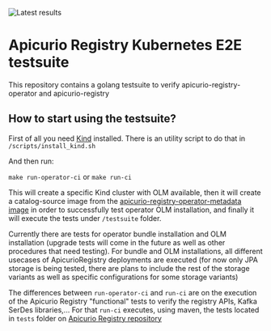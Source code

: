 ![Latest results](https://github.com/Apicurio/apicurio-registry-k8s-tests-e2e/workflows/Apicurio%20Registry%20Tests/badge.svg?branch=master)

# Apicurio Registry Kubernetes E2E testsuite

This repository contains a golang testsuite to verify apicurio-registry-operator and apicurio-registry

## How to start using the testsuite?

First of all you need [Kind](https://kind.sigs.k8s.io/docs/user/quick-start/) installed. There is an utility script to do that in `/scripts/install_kind.sh`

And then run:

`make run-operator-ci` or `make run-ci`

This will create a specific Kind cluster with OLM available, then it will create a catalog-source image from the [apicurio-registry-operator-metadata image](https://hub.docker.com/r/apicurio/apicurio-registry-operator-metadata/tags) in order to successfully test operator OLM installation, and finally it will execute the tests under `/testsuite` folder.

Currently there are tests for operator bundle installation and OLM installation (upgrade tests will come in the future as well as other procedures that need testing). For bundle and OLM installations, all different usecases of ApicurioRegistry deployments are executed (for now only JPA storage is being tested, there are plans to include the rest of the storage variants as well as specific configurations for some storage variants)

The differences between `run-operator-ci` and `run-ci` are on the execution of the Apicurio Registry "functional" tests to verify the registry APIs, Kafka SerDes libraries,... For that `run-ci` executes, using maven, the tests located in `tests` folder on [Apicurio Registry repository](https://github.com/Apicurio/apicurio-registry/tree/master/tests)


